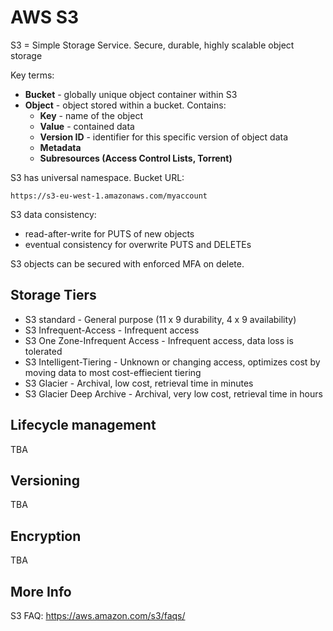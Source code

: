 # AWS S3

S3 = Simple Storage Service. Secure, durable, highly scalable object storage

Key terms:

- **Bucket** - globally unique object container within S3
- **Object** - object stored within a bucket. Contains:
  - **Key** - name of the object
  - **Value** - contained data
  - **Version ID** - identifier for this specific version of object data
  - **Metadata**
  - **Subresources (Access Control Lists, Torrent)**
  
S3 has universal namespace. Bucket URL:

    https://s3-eu-west-1.amazonaws.com/myaccount
    
S3 data consistency:

- read-after-write for PUTS of new objects
- eventual consistency for overwrite PUTS and DELETEs

S3 objects can be secured with enforced MFA on delete.

## Storage Tiers

- S3 standard - General purpose (11 x 9 durability, 4 x 9 availability)
- S3 Infrequent-Access - Infrequent access
- S3 One Zone-Infrequent Access - Infrequent access, data loss is tolerated
- S3 Intelligent-Tiering - Unknown or changing access, optimizes cost by moving data to most cost-effiecient tiering
- S3 Glacier - Archival, low cost, retrieval time in minutes
- S3 Glacier Deep Archive - Archival, very low cost, retrieval time in hours

## Lifecycle management

TBA

## Versioning

TBA

## Encryption

TBA

## More Info

S3 FAQ: https://aws.amazon.com/s3/faqs/
